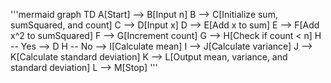 '''mermaid
graph TD
    A[Start] --> B[Input n]
    B --> C[Initialize sum, sumSquared, and count]
    C --> D[Input x]
    D --> E[Add x to sum]
    E --> F[Add x^2 to sumSquared]
    F --> G[Increment count]
    G --> H[Check if count < n]
    H -- Yes --> D
    H -- No --> I[Calculate mean]
    I --> J[Calculate variance]
    J --> K[Calculate standard deviation]
    K --> L[Output mean, variance, and standard deviation]
    L --> M[Stop]
'''
